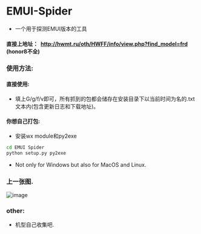 # EMUI-Spider
* 一个用于探测EMUI版本的工具
  
#### 直接上地址：  http://hwmt.ru/oth/HWFF/info/view.php?find_model=frd   (honor8不全)  

### 使用方法:   

#### 直接使用:  
* 填上G/g/f/v即可，所有抓到的包都会储存在安装目录下以当前时间为名的.txt文本内(包含更新日志和下载地址)。  

#### 你想自己打包:  
* 安装wx module和py2exe  
```bash
cd EMUI Spider
python setup.py py2exe 
```  
* Not only for Windows but also for MacOS and Linux.  

### 上一张图.  

![image](https://github.com/lyq1996/EMUI-Spider/blob/master/screens/sc.jpg)  

### other:
* 机型自己收集吧.
